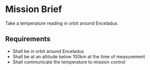 # Mission Brief
Take a temperature reading in orbit around Enceladus.

## Requirements
- Shall be in orbit around Enceladus
- Shall be at an altitude below 100km at the time of measurement
- Shall communicate the temperature to mission control